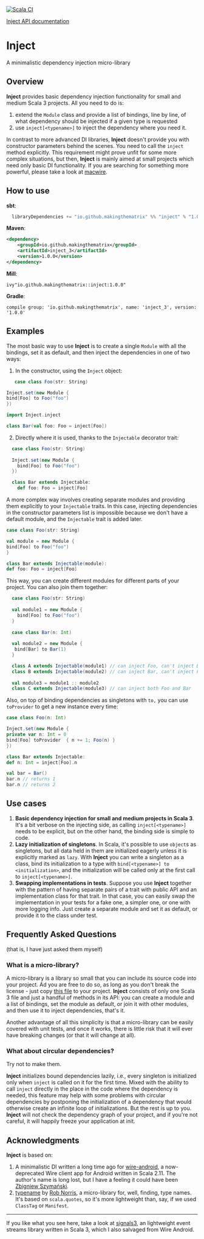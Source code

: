 [![Scala CI](https://github.com/makingthematrix/inject/actions/workflows/scala.yml/badge.svg)](https://github.com/makingthematrix/inject/actions/workflows/scala.yml)

[Inject API documentation](https://makingthematrix.github.io/inject)

# Inject
A minimalistic dependency injection micro-library

## Overview

**Inject** provides basic dependency injection functionality for small and medium Scala 3 projects.
All you need to do is:
1. extend the `Module` class and provide a list of bindings, line by line, of what dependency should be injected if a given type is requested
2. use `inject[<typename>]` to inject the dependency where you need it.

In contrast to more advanced DI libraries, **Inject** doesn't provide you with constructor parameters behind the scenes.
You need to call the `inject` method explicitly. This requirement might prove unfit for some more complex situations, but then, **Inject**
is mainly aimed at small projects which need only basic DI functionality. If you are searching for something more powerful,
please take a look at [macwire](https://github.com/softwaremill/macwire).

## How to use

**sbt**:
```sbt
  libraryDependencies += "io.github.makingthematrix" %% "inject" % "1.0.0"
```

**Maven**:
```xml
<dependency>
    <groupId>io.github.makingthematrix</groupId>
    <artifactId>inject_3</artifactId>
    <version>1.0.0</version>
</dependency>
```

**Mill**:
```
ivy"io.github.makingthematrix::inject:1.0.0"
```

**Gradle**:
```
compile group: 'io.github.makingthematrix', name: 'inject_3', version: '1.0.0'
```

## Examples

The most basic way to use **Inject** is to create a single `Module` with all the bindings, set it as default, and then
inject the dependencies in one of two ways:

1. In the constructor, using the `Inject` object:
```scala 3
   case class Foo(str: String)

Inject.set(new Module {
bind[Foo] to Foo("foo")
})

import Inject.inject

class Bar(val foo: Foo = inject[Foo])
```

2. Directly where it is used, thanks to the `Injectable` decorator trait:
```scala 3
  case class Foo(str: String)
  
  Inject.set(new Module {
    bind[Foo] to Foo("foo")
  })

  class Bar extends Injectable:
    def foo: Foo = inject[Foo]
```

A more complex way involves creating separate modules and providing them explicitly to your `Injectable` traits.
In this case, injecting dependencies in the constructor parameters list is impossible because we don't have
a default module, and the `Injectable` trait is added later.

```scala 3
case class Foo(str: String)

val module = new Module {
bind[Foo] to Foo("foo")
}

class Bar extends Injectable(module):
def foo: Foo = inject[Foo]
```

This way, you can create different modules for different parts of your project. You can also join them together:
```scala 3
  case class Foo(str: String)
  
  val module1 = new Module {
    bind[Foo] to Foo("foo")
  }
  
  case class Bar(n: Int)
  
  val module2 = new Module {
   bind[Bar] to Bar(1)
  }

  class A extends Injectable(module1) // can inject Foo, can't inject Bar
  class B extends Injectable(module2) // can inject Bar, can't inject Foo
  
  val module3 = module1 :: module2
  class C extends Injectable(module3) // can inject both Foo and Bar  
```

Also, on top of binding dependencies as singletons with `to,` you can use `toProvider` to get a new instance every time:
```scala 3
case class Foo(n: Int)

Inject.set(new Module {
private var n: Int = 0
bind[Foo] toProvider  { n += 1; Foo(n) }
})

class Bar extends Injectable:
def n: Int = inject[Foo].n

val bar = Bar()
bar.n // returns 1
bar.n // returns 2
```

## Use cases

1. **Basic dependency injection for small and medium projects in Scala 3**. It's a bit verbose on the injecting side, as
   calling `inject[<typename>]` needs to be explicit, but on the other hand, the binding side is simple to code.
2. **Lazy initialization of singletons**. In Scala, it's possible to use `object`s as singletons, but all data held in
   them are initialized eagerly unless it is explicitly marked as `lazy`. With **Inject** you can write a singleton as
   a class, bind its initialization to a type with `bind[<typename>] to <initialization>`, and the initialization will
   be called only at the first call to `inject[<typename>]`.
3. **Swapping implementations in tests**. Suppose you use **Inject** together with the pattern of having separate pairs of
   a trait with public API and an implementation class for that trait. In that case, you can easily swap the implementation in your
   tests for a fake one, a simpler one, or one with more logging info. Just create a separate module and set it as default,
   or provide it to the class under test.

## Frequently Asked Questions
(that is, I have just asked them myself)

### What is a micro-library?

A micro-library is a library so small that you can include its source code into your project. Ad you are
free to do so, as long as you don't break the license - just copy [this file](https://github.com/makingthematrix/inject/blob/main/src/main/scala/io/github/makingthematrix/inject/Inject.scala) to your project. 
**Inject** consists of only one Scala 3 file and just a handful of methods in its API: you can create a module and a list of bindings, 
set the module as default, or join it with other modules, and then use it to inject dependencies, that's it. 

Another advantage of all this simplicity is that a micro-library can be easily covered with unit tests, and once it works,
there is little risk that it will ever have breaking changes (or that it will change at all).

### What about circular dependencies?

Try not to make them.

**Inject** initializes bound dependencies lazily, i.e., every singleton is initialized only when `inject` is called on it
for the first time. Mixed with the ability to call `inject` directly in the place in the code where the dependency
is needed, this feature may help with some problems with circular dependencies by postponing the initialization of a dependency that would
otherwise create an infinite loop of initializations. But the rest is up to you. **Inject** will not check the dependency
graph of your project, and if you're not careful, it will happily freeze your application at init.

## Acknowledgments

**Inject** is based on:
1. A minimalistic DI written a long time ago for [wire-android](https://github.com/wireapp/wire-android), a now-deprecated 
   Wire client app for Android written in Scala 2.11. The author's name is long lost, but I have a feeling it could 
   have been [Zbigniew Szymański](https://github.com/zbsz).
2. [typename](https://github.com/tpolecat/typename) by [Rob Norris](https://github.com/tpolecat), a micro-library for, well,
   finding, type names. It's based on `scala.quotes`, so it's more lightweight than, say, if we used `ClassTag` or `Manifest`.

---
If you like what you see here, take a look at [signals3](https://github.com/makingthematrix/signals3), an lightweight event streams
library written in Scala 3, which I also salvaged from Wire Android.
